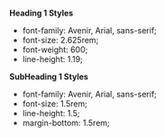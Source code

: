 **Heading 1 Styles**

- font-family: Avenir, Arial, sans-serif;
- font-size: 2.625rem;
- font-weight: 600;
- line-height: 1.19;

**SubHeading 1 Styles**

- font-family: Avenir, Arial, sans-serif;
- font-size: 1.5rem;
- line-height: 1.5;
- margin-bottom: 1.5rem;
